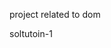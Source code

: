 project related to dom 

soltutoin-1

<!DOCTYPE html>
<html lang="en">
<head>
    <meta charset="UTF-8">
    <meta name="viewport" content="width=device-width, initial-scale=1.0">
    <title>Document</title>
    <style> 
     .button{  width:100px;
                height:100px;
            border:solid blue 2px;
         display:flex ;
           align-items: center; }
           .canvas {
  margin: 100px auto 100px;
  width: 80%;
  text-align: center;
}
span {
  display: block;}
 
    
    #pink{ background:pink}
    #yellow{ background:yellow}
    #red{ background:red}
    #green{ background:green}

    
    
    </style>
</head>
<body>

    <nav> <a href="https://stackblitz.com/edit/dom-project-chaiaurcode?file=1-"> home</a>
    
        <a href="https://stackblitz.com/edit/dom-project-chaiaurcode?file=1-"> insta</a>
    
    
    </nav>
    <div class="convas">
    <h1> colour scheme switcher</h1>
    <span class="button" id="pink"></span>
    <span class="button" id="yellow"></span>
    <span class="button" id="green"></span>
    <span class="button" id="red"></span>
    <h2> try clicking on one colors above to changethe background color ofthis page</h2>
</div>

<script>
    const buttons=document.querySelectorAll(".button");
    const body=document.querySelector("body");

    buttons.forEach(function(button){
        console.log(button);
        button.addEventListener("click", function (e){
            console.log(e);
            console.log(e.target);
            if (e.target.id=="yellow"){
                body.style.backgroundColor="yellow";
            }
            if (e.target.id=="red"){
                body.style.backgroundColor="red";
            }
            if (e.target.id=="pink"){
                body.style.backgroundColor="red";
            }
            if (e.target.id=="green"){
                body.style.backgroundColor="red";
            }
        });

    });
     













</script>
    </body>
</body>
</html>